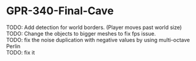 # GPR-340-Final-Cave

TODO: Add detection for world borders. (Player moves past world size)
<br />
TODO: Change the objects to bigger meshes to fix fps issue.
<br />
TODO: fix the noise duplication with negative values by using multi-octave Perlin
<br />
TODO: fix it
<br />
